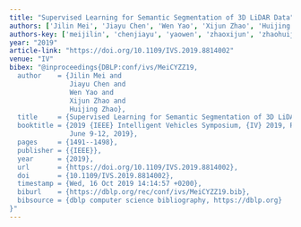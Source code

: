 ```yaml
---
title: "Supervised Learning for Semantic Segmentation of 3D LiDAR Data"
authors: ['Jilin Mei', 'Jiayu Chen', 'Wen Yao', 'Xijun Zhao', 'Huijing Zhao']
authors-key: ['meijilin', 'chenjiayu', 'yaowen', 'zhaoxijun', 'zhaohuijing']
year: "2019"
article-link: "https://doi.org/10.1109/IVS.2019.8814002"
venue: "IV"
bibex: "@inproceedings{DBLP:conf/ivs/MeiCYZZ19,
  author    = {Jilin Mei and
               Jiayu Chen and
               Wen Yao and
               Xijun Zhao and
               Huijing Zhao},
  title     = {Supervised Learning for Semantic Segmentation of 3D LiDAR Data},
  booktitle = {2019 {IEEE} Intelligent Vehicles Symposium, {IV} 2019, Paris, France,
               June 9-12, 2019},
  pages     = {1491--1498},
  publisher = {{IEEE}},
  year      = {2019},
  url       = {https://doi.org/10.1109/IVS.2019.8814002},
  doi       = {10.1109/IVS.2019.8814002},
  timestamp = {Wed, 16 Oct 2019 14:14:57 +0200},
  biburl    = {https://dblp.org/rec/conf/ivs/MeiCYZZ19.bib},
  bibsource = {dblp computer science bibliography, https://dblp.org}
}"
---
```

